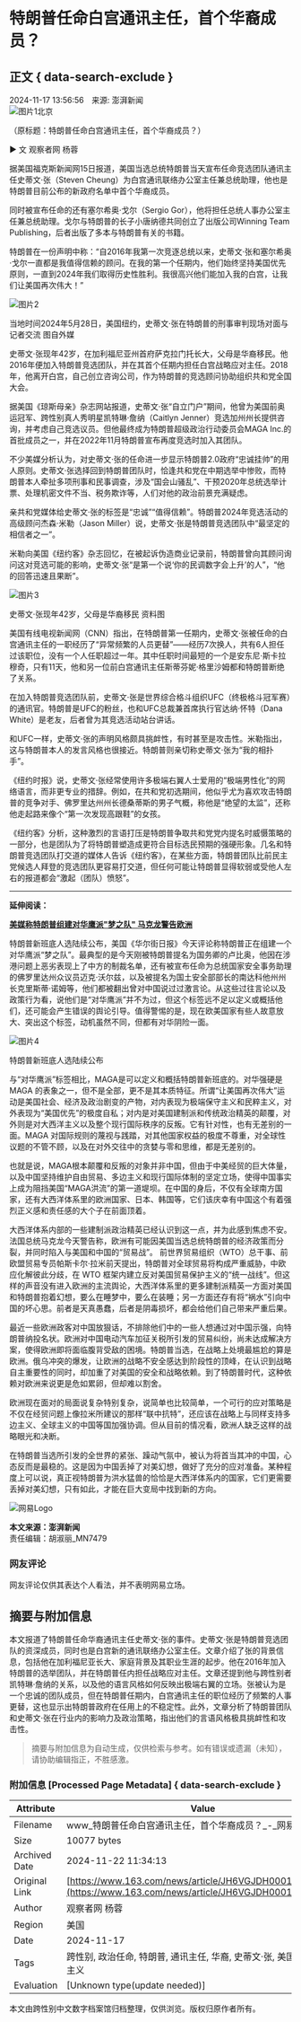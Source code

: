 # 特朗普任命白宫通讯主任，首个华裔成员？

## 正文 { data-search-exclude }


2024-11-17 13:56:56　来源: 澎湃新闻  
![图片1](https://static.ws.126.net/163/f2e/dy_media/dy_media/static/images/ipLocation.f6d00eb.svg)北京

（原标题：特朗普任命白宫通讯主任，首个华裔成员？）

► 文 观察者网 杨蓉

据美国福克斯新闻网15日报道，美国当选总统特朗普当天宣布任命竞选团队通讯主任史蒂文·张（Steven Cheung）为白宫通讯联络办公室主任兼总统助理，他也是特朗普目前公布的新政府名单中首个华裔成员。

同时被宣布任命的还有塞尔希奥·戈尔（Sergio Gor），他将担任总统人事办公室主任兼总统助理。戈尔与特朗普的长子小唐纳德共同创立了出版公司Winning Team Publishing，后者出版了多本与特朗普有关的书籍。

特朗普在一份声明中称：“自2016年我第一次竞逐总统以来，史蒂文·张和塞尔希奥·戈尔一直都是我值得信赖的顾问。在我的第一个任期内，他们始终坚持美国优先原则，一直到2024年我们取得历史性胜利。我很高兴他们能加入我的白宫，让我们让美国再次伟大！”

![图片2](https://nimg.ws.126.net/?url=http%3A%2F%2Fcms-bucket.ws.126.net%2F2024%2F1117%2F72faa21bj00sn2z200016c000gd00cfc.jpg&thumbnail=660x2147483647&quality=80&type=jpg)

当地时间2024年5月28日，美国纽约，史蒂文·张在特朗普的刑事审判现场对面与记者交流 图自外媒

史蒂文·张现年42岁，在加利福尼亚州首府萨克拉门托长大，父母是华裔移民。他2016年便加入特朗普竞选团队，并在其首个任期内担任白宫战略应对主任。2018年，他离开白宫，自己创立咨询公司，作为特朗普的竞选顾问协助组织共和党全国大会。

据美国《琼斯母亲》杂志网站报道，史蒂文·张“自立门户”期间，他曾为美国前奥运冠军、跨性别真人秀明星凯特琳·詹纳（Caitlyn Jenner）竞选加州州长提供咨询，并考虑自己竞选议员。但他最终成为特朗普超级政治行动委员会MAGA Inc.的首批成员之一，并在2022年11月特朗普宣布再度竞选时加入其团队。

不少美媒分析认为，对史蒂文·张的任命进一步显示特朗普2.0政府“忠诚挂帅”的用人原则。史蒂文·张选择回到特朗普团队时，恰逢共和党在中期选举中惨败，而特朗普本人牵扯多项刑事和民事调查，涉及“国会山骚乱”、干预2020年总统选举计票、处理机密文件不当、税务欺诈等，人们对他的政治前景充满疑虑。

亲共和党媒体给史蒂文·张的标签是“忠诚”“值得信赖”。特朗普2024年竞选活动的高级顾问杰森·米勒（Jason Miller）说，史蒂文·张是特朗普竞选团队中“最坚定的相信者之一”。

米勒向美国《纽约客》杂志回忆，在被起诉伪造商业记录前，特朗普曾向其顾问询问这对竞选可能的影响，史蒂文·张“是第一个说‘你的民调数字会上升’的人”，“他的回答迅速且果断”。

![图片3](https://nimg.ws.126.net/?url=http%3A%2F%2Fcms-bucket.ws.126.net%2F2024%2F1117%2F8abbf2e0j00sn2z2h000nc000gf00blc.jpg&thumbnail=660x2147483647&quality=80&type=jpg)

史蒂文·张现年42岁，父母是华裔移民 资料图

美国有线电视新闻网（CNN）指出，在特朗普第一任期内，史蒂文·张被任命的白宫通讯主任的一职经历了“异常频繁的人员更替”——经历7次换人，共有6人担任过该职位，没有一个人任职超过一年。其中任职时间最短的一个是安东尼·斯卡拉穆奇，只有11天，他和另一位前白宫通讯主任斯蒂芬妮·格里沙姆都和特朗普断绝了关系。

在加入特朗普竞选团队前，史蒂文·张是世界综合格斗组织UFC（终极格斗冠军赛）的通讯官。特朗普是UFC的粉丝，也和UFC总裁兼首席执行官达纳·怀特（Dana White）是老友，后者曾为其竞选活动站台讲话。

和UFC一样，史蒂文·张的声明风格颇具挑衅性，有时甚至是攻击性。米勒指出，这与特朗普本人的发言风格也很接近。特朗普则亲切称史蒂文·张为“我的相扑手”。

《纽约时报》说，史蒂文·张经常使用许多极端右翼人士爱用的“极端男性化”的网络语言，而非更专业的措辞。例如，在共和党初选期间，他似乎尤为喜欢攻击特朗普的竞争对手、佛罗里达州州长德桑蒂斯的男子气概，称他是“绝望的太监”，还称他走起路来像个“第一次发现高跟鞋”的女孩。

《纽约客》分析，这种激烈的言语打压是特朗普争取共和党党内提名时威慑策略的一部分，也是团队为了将特朗普塑造成更符合目标选民预期的强硬形象。几名和特朗普竞选团队打交道的媒体人告诉《纽约客》，在某些方面，特朗普团队比前民主党候选人拜登的竞选团队更容易打交道，但任何可能让特朗普显得软弱或受他人左右的报道都会“激起（团队）愤怒”。

---

**延伸阅读：**

[**美媒称特朗普组建对华鹰派"梦之队" 马克龙警告欧洲**](https://www.163.com/dy/article/JGVTNSKQ051481US.html)

特朗普新班底人选陆续公布，美国《华尔街日报》今天评论称特朗普正在组建一个对华鹰派“梦之队”。最典型的是今天刚被特朗普提名为国务卿的卢比奥，他因在涉港问题上恶劣表现上了中方的制裁名单，还有被宣布任命为总统国家安全事务助理的佛罗里达州众议员迈克·沃尔兹，以及被提名为国土安全部部长的南达科他州州长克里斯蒂·诺姆等，他们都被翻出曾对中国说过过激言论。从这些过往言论以及政策行为看，说他们是“对华鹰派”并不为过，但这个标签远不足以定义或概括他们，还可能会产生错误的舆论引导。值得警惕的是，现在欧美国家有些人故意放大、突出这个标签，动机虽然不同，但都有对华阴险一面。

![图片4](https://nimg.ws.126.net/?url=http%3A%2F%2Fcms-bucket.ws.126.net%2F2024%2F1114%2F61b98cb9j00smxzjg000vc000hs00a0c.jpg&thumbnail=660x2147483647&quality=80&type=jpg)

特朗普新班底人选陆续公布

与“对华鹰派”标签相比，MAGA是可以定义和概括特朗普新班底的。对华强硬是 MAGA 的表象之一，但不是全部，更不是其本质特征。所谓“让美国再次伟大”运动是美国社会、经济及政治剧变的产物，对内表现为极端保守主义和民粹主义，对外表现为“美国优先”的极度自私；对内是对美国建制派和传统政治精英的颠覆，对外则是对大西洋主义以及整个现行国际秩序的反叛。它有针对性，也有无差别的一面。MAGA 对国际规则的蔑视与践踏，对其他国家权益的极度不尊重，对全球性议题的不管不顾，以及在对外交往中的贪婪与零和思维，都是无差别的。

也就是说，MAGA根本颠覆和反叛的对象并非中国，但由于中美经贸的巨大体量，以及中国坚持维护自由贸易、多边主义和现行国际体制的坚定立场，使得中国事实上成为阻挡美国“MAGA洪流”的第一道堤坝。在中国的身后，不仅有全球南方国家，还有大西洋体系里的欧洲国家、日本、韩国等，它们该庆幸有中国这个有着强烈正义感和责任感的大个子在前面顶着。

大西洋体系内部的一些建制派政治精英已经认识到这一点，并为此感到焦虑不安。法国总统马克龙今天警告称，欧洲有可能因美国当选总统特朗普的经济政策而分裂，并同时陷入与美国和中国的“贸易战”。 前世界贸易组织（WTO）总干事、前欧盟贸易专员帕斯卡尔·拉米前天提出，特朗普对全球贸易将构成严重威胁，中欧应化解彼此分歧，在 WTO 框架内建立反对美国贸易保护主义的“统一战线”。但这样的声音没有进入欧洲的主流舆论，大西洋体系里的更多建制派精英一方面对美国和特朗普抱着幻想，要么在睡梦中，要么在装睡；另一方面还存有将“祸水”引向中国的坏心思。前者是天真愚蠢，后者是阴毒损坏，都会给他们自己带来严重后果。

最近一些欧洲政客对中国放狠话，不排除他们中的一些人想通过对中国示强，向特朗普纳投名状。欧洲对中国电动汽车加征关税所引发的贸易纠纷，尚未达成解决方案，使得欧洲即将面临腹背受敌的困境。特朗普当选，在战略上处境最尴尬的算是欧洲。俄乌冲突的爆发，让欧洲的战略不安全感达到阶段性的顶峰，在认识到战略自主重要性的同时，却加重了对美国的安全和战略依赖。到了特朗普时代，这种依赖对欧洲来说更是危如累卵，但却难以割舍。

欧洲现在面对的局面说复杂特别复杂，说简单也比较简单，一个可行的应对策略是不仅在经贸问题上像拉米所建议的那样“联中抗特”，还应该在战略上与同样支持多边主义、全球主义的中国等国加强协调。但从目前的情况看，欧洲人缺乏这样的战略眼光和决断。

在特朗普当选所引发的全世界的紧张、躁动气氛中，被认为将首当其冲的中国，心态反而是最稳的。这是因为中国丢掉了对美幻想，做好了充分的应对准备。某种程度上可以说，真正视特朗普为洪水猛兽的恰恰是大西洋体系内的国家，它们更需要丢掉对美幻想，只有如此，才能在巨大变局中找到新的方向。

![网易Logo](https://static.ws.126.net/163/f2e/product/post_nodejs/static/logo.png)

**本文来源：澎湃新闻**  
责任编辑：胡淑丽\_MN7479  

### 网友评论

网友评论仅供其表达个人看法，并不表明网易立场。
<!-- tcd_original_link https://www.163.com/news/article/JH6VGJDH00019B3E.html -->
## 摘要与附加信息

<!-- tcd_abstract -->
本文报道了特朗普任命华裔通讯主任史蒂文·张的事件。史蒂文·张是特朗普竞选团队的资深成员，同时也是白宫新的通讯联络办公室主任。文章介绍了张的背景信息，包括他在加利福尼亚长大、家庭背景及其职业生涯的起步。他在2016年加入特朗普的选举团队，并在特朗普任内担任战略应对主任。文章还提到他与跨性别者凯特琳·詹纳的关系，以及他的语言风格如何反映出极端右翼的立场。张被认为是一个忠诚的团队成员，但在特朗普任期内，白宫通讯主任的职位经历了频繁的人事更替，这也显示出特朗普政府在任用上的不稳定性。此外，文章分析了特朗普团队和史蒂文·张在行业内的影响力及政治策略，指出他们的言语风格极具挑衅性和攻击性。
<!-- tcd_abstract_end -->

> 摘要与附加信息为自动生成，仅供检索与参考。如有错误或遗漏（未知），请协助编辑指正，不胜感激。

### 附加信息 [Processed Page Metadata] { data-search-exclude }

| Attribute       | Value                                  |
|-----------------|----------------------------------------|
| Filename        | www_特朗普任命白宫通讯主任，首个华裔成员？_-_网易.md                             |
| Size            | 10077 bytes                           |
| Archived Date   | 2024-11-22 11:34:13                             |
| Original Link   | [https://www.163.com/news/article/JH6VGJDH00019B3E.html](https://www.163.com/news/article/JH6VGJDH00019B3E.html)                       |
| Author          | 观察者网 杨蓉                               |
| Region          | 美国                               |
| Date            | 2024-11-17                                 |
| Tags            | 跨性别, 政治任命, 特朗普, 通讯主任, 华裔, 史蒂文·张, 美国政治, 民粹主义                                 |
| Evaluation            | [Unknown type(update needed)]                                 |
<!-- tcd_table_end -->

本文由跨性别中文数字档案馆归档整理，仅供浏览。版权归原作者所有。
